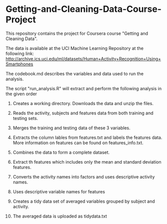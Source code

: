 # Getting-and-Cleaning-Data-Course-Project

This repository contains the project for Coursera course "Getting and Cleaning Data".

The data is available at the UCI Machine Learning Repository at the following link:
http://archive.ics.uci.edu/ml/datasets/Human+Activity+Recognition+Using+Smartphones

The codebook.md describes the variables and data used to run the analysis.

The script "run_analysis.R" will extract and perform the following analysis in the given order

1. Creates a working directory. Downloads the data and unzip the files.

2. Reads the activity, subjects and features data from both training and testing sets.

3. Merges the training and testing data of these 3 variables.

4. Extracts the column lables from features.txt and labels the features data. More information on features can be found on features_info.txt.

5. Combines the data to form a complete dataset.

6. Extract th features which includes only the mean and standard deviation features.

7. Converts the activity names into factors and uses descriptive activity names.

8. Uses descriptive variable names for features

9. Creates a tidy data set of averaged variables grouped by subject and activity.

10. The averaged data is uploaded as tidydata.txt
